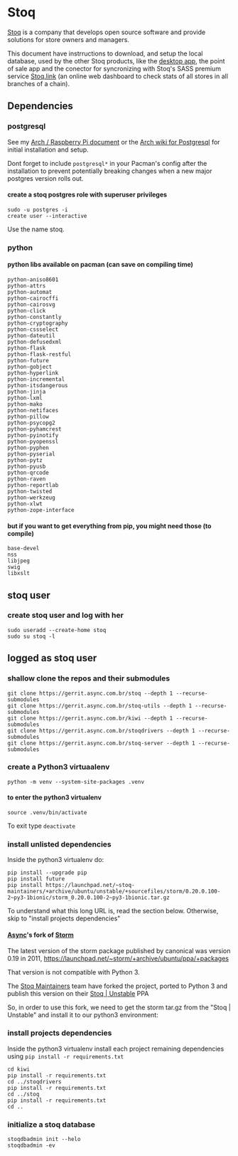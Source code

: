 # Stoq

[Stoq](https://stoq.com.br) is a company that develops open source software and provide solutions
for store owners and managers.

This document have instrructions to download, and setup the local database, used by the other 
Stoq products, like the [desktop app](https://gerrit.async.com.br/plugins/gitiles/stoq),
the point of sale app and the conector for syncronizing with Stoq's SASS premium service
[Stoq.link](https://demo.stoq.link/) (an online web dashboard to check stats of all stores in all
branches of a chain).  

## Dependencies

### postgresql

See my [Arch / Raspberry Pi document](./README.md) or the
[Arch wiki for Postgresql](https://wiki.archlinux.org/index.php/PostgreSQL)
 for initial installation and setup.

Dont forget to include `postgresql*` in your Pacman's config after the installation to prevent
potentially breaking changes when a new major postgres version rolls out.

#### create a stoq postgres role with superuser privileges
```
sudo -u postgres -i
create user --interactive
```
Use the name stoq.


### python

#### python libs available on pacman (can save on compiling time)
```
python-aniso8601
python-attrs
python-automat
python-cairocffi
python-cairosvg
python-click
python-constantly
python-cryptography
python-cssselect
python-dateutil
python-defusedxml
python-flask
python-flask-restful
python-future
python-gobject
python-hyperlink
python-incremental
python-itsdangerous
python-jinja
python-lxml
python-mako
python-netifaces
python-pillow
python-psycopg2
python-pyhamcrest
python-pyinotify
python-pyopenssl
python-pyphen
python-pyserial
python-pytz
python-pyusb
python-qrcode
python-raven
python-reportlab
python-twisted
python-werkzeug
python-xlwt
python-zope-interface
```

#### but if you want to get everything from pip, you might need those (to compile)
```
base-devel
nss
libjpeg
swig
libxslt
```

## stoq user

### create stoq user and log with her
```
sudo useradd --create-home stoq
sudo su stoq -l
```

## logged as stoq user

### shallow clone the repos and their submodules
```
git clone https://gerrit.async.com.br/stoq --depth 1 --recurse-submodules
git clone https://gerrit.async.com.br/stoq-utils --depth 1 --recurse-submodules
git clone https://gerrit.async.com.br/kiwi --depth 1 --recurse-submodules
git clone https://gerrit.async.com.br/stoqdrivers --depth 1 --recurse-submodules
git clone https://gerrit.async.com.br/stoq-server --depth 1 --recurse-submodules
```

### create a Python3 virtuaalenv
```
python -m venv --system-site-packages .venv
```

#### to enter the python3 virtualenv
```
source .venv/bin/activate
```
To exit type `deactivate`


### install unlisted dependencies

Inside the python3 virtualenv do:

```
pip install --upgrade pip
pip install future
pip install https://launchpad.net/~stoq-maintainers/+archive/ubuntu/unstable/+sourcefiles/storm/0.20.0.100-2~py3-1bionic/storm_0.20.0.100-2~py3-1bionic.tar.gz
```

To understand what this long URL is, read the section below.
Otherwise, skip to "install projects dependencies"

#### [Async](https://launchpad.net/async)'s fork of [Storm](https://storm.canonical.com/)
The latest version of the storm package published by canonical was version 0.19 in 2011, https://launchpad.net/~storm/+archive/ubuntu/ppa/+packages

That version is not compatible with Python 3.

The [Stoq Maintainers](https://launchpad.net/~stoq-maintainers) team have forked the project, ported
to Python 3 and publish this version on their [Stoq | Unstable](https://launchpad.net/~stoq-maintainers/+archive/ubuntu/unstable/+packages) PPA 

So, in order to use this fork, we need to get the storm tar.gz from the "Stoq | Unstable" and install
it to our python3 environment:



### install projects dependencies

Inside the python3 virtualenv install each project remaining dependencies using `pip install -r requirements.txt`

```
cd kiwi
pip install -r requirements.txt
cd ../stoqdrivers
pip install -r requirements.txt
cd ../stoq
pip install -r requirements.txt
cd ..
```

### initialize a stoq database
```
stoqdbadmin init --helo
stoqdbadmin -ev
```



